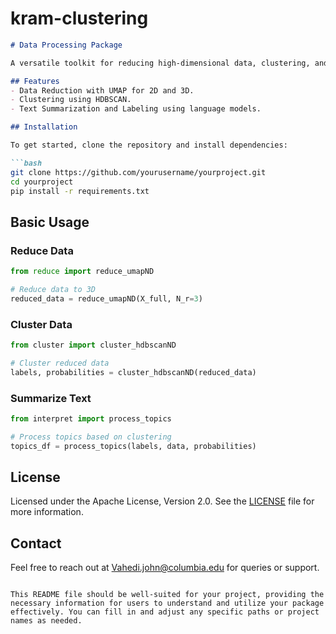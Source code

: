 # kram-clustering

```markdown
# Data Processing Package

A versatile toolkit for reducing high-dimensional data, clustering, and text summarization using advanced machine learning models.

## Features
- Data Reduction with UMAP for 2D and 3D.
- Clustering using HDBSCAN.
- Text Summarization and Labeling using language models.

## Installation

To get started, clone the repository and install dependencies:

```bash
git clone https://github.com/yourusername/yourproject.git
cd yourproject
pip install -r requirements.txt
```

## Basic Usage

### Reduce Data

```python
from reduce import reduce_umapND

# Reduce data to 3D
reduced_data = reduce_umapND(X_full, N_r=3)
```

### Cluster Data

```python
from cluster import cluster_hdbscanND

# Cluster reduced data
labels, probabilities = cluster_hdbscanND(reduced_data)
```

### Summarize Text

```python
from interpret import process_topics

# Process topics based on clustering
topics_df = process_topics(labels, data, probabilities)
```

## License

Licensed under the Apache License, Version 2.0. See the [LICENSE](LICENSE) file for more information.

## Contact

Feel free to reach out at [Vahedi.john@columbia.edu](mailto:Vahedi.john@columbia.edu) for queries or support.
```

This README file should be well-suited for your project, providing the necessary information for users to understand and utilize your package effectively. You can fill in and adjust any specific paths or project names as needed.
